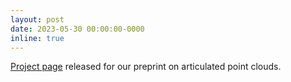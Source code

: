```yaml
---
layout: post
date: 2023-05-30 00:00:00-0000
inline: true
---
```

<a href="https://lukas.uzolas.com/Articulated-Point-NeRF/">Project page</a> released for our preprint on articulated point clouds.